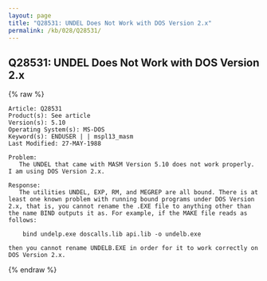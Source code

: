 ```yaml
---
layout: page
title: "Q28531: UNDEL Does Not Work with DOS Version 2.x"
permalink: /kb/028/Q28531/
---
```


## Q28531: UNDEL Does Not Work with DOS Version 2.x

{% raw %}

	Article: Q28531
	Product(s): See article
	Version(s): 5.10
	Operating System(s): MS-DOS
	Keyword(s): ENDUSER | | mspl13_masm
	Last Modified: 27-MAY-1988
	
	Problem:
	   The UNDEL that came with MASM Version 5.10 does not work properly.
	I am using DOS Version 2.x.
	
	Response:
	   The utilities UNDEL, EXP, RM, and MEGREP are all bound. There is at
	least one known problem with running bound programs under DOS Version
	2.x, that is, you cannot rename the .EXE file to anything other than
	the name BIND outputs it as. For example, if the MAKE file reads as
	follows:
	
	    bind undelp.exe doscalls.lib api.lib -o undelb.exe
	
	then you cannot rename UNDELB.EXE in order for it to work correctly on
	DOS Version 2.x.

{% endraw %}
